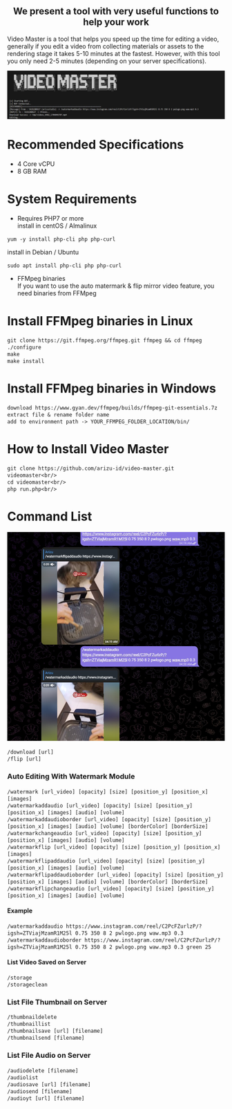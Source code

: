 <h2 align="center">We present a tool with very useful functions to help your work</h2>
Video Master is a tool that helps you speed up the time for editing a video, generally if you edit a video from collecting materials or assets to the rendering stage it takes 5-10 minutes at the fastest. However, with this tool you only need 2-5 minutes (depending on your server specifications).

![Screenshot](files/vdmaster.jpg)
# Recommended Specifications
- 4 Core vCPU
- 8 GB RAM
# System Requirements
- Requires PHP7 or more<br/>
install in centOS / Almalinux
```
yum -y install php-cli php php-curl
```
install in Debian / Ubuntu
```
sudo apt install php-cli php php-curl
```
- FFMpeg binaries<br/>
If you want to use the auto matermark & flip mirror video feature, you need binaries from FFMpeg

# Install FFMpeg binaries in Linux
```
git clone https://git.ffmpeg.org/ffmpeg.git ffmpeg && cd ffmpeg
./configure
make
make install
```

# Install FFMpeg binaries in Windows
```
download https://www.gyan.dev/ffmpeg/builds/ffmpeg-git-essentials.7z
extract file & rename folder name
add to environment path -> YOUR_FFMPEG_FOLDER_LOCATION/bin/
```

# How to Install Video Master
```
git clone https://github.com/arizu-id/video-master.git videomaster<br/>
cd videomaster<br/>
php run.php<br/>
```

# Command List
![Screenshot](files/test.jpg)
```
/download [url]
/flip [url]
```
### Auto Editing With Watermark Module
```
/watermark [url_video] [opacity] [size] [position_y] [position_x] [images]
/watermarkaddaudio [url_video] [opacity] [size] [position_y] [position_x] [images] [audio] [volume]
/watermarkaddaudioborder [url_video] [opacity] [size] [position_y] [position_x] [images] [audio] [volume] [borderColor] [borderSize]
/watermarkchangeaudio [url_video] [opacity] [size] [position_y] [position_x] [images] [audio] [volume]
/watermarkflip [url_video] [opacity] [size] [position_y] [position_x] [images]
/watermarkflipaddaudio [url_video] [opacity] [size] [position_y] [position_x] [images] [audio] [volume]
/watermarkflipaddaudioborder [url_video] [opacity] [size] [position_y] [position_x] [images] [audio] [volume] [borderColor] [borderSize]
/watermarkflipchangeaudio [url_video] [opacity] [size] [position_y] [position_x] [images] [audio] [volume]
```
#### Example
```
/watermarkaddaudio https://www.instagram.com/reel/C2PcFZurlzP/?igsh=ZTViajMzamR1M25l 0.75 350 8 2 pwlogo.png waw.mp3 0.3
/watermarkaddaudioborder https://www.instagram.com/reel/C2PcFZurlzP/?igsh=ZTViajMzamR1M25l 0.75 350 8 2 pwlogo.png waw.mp3 0.3 green 25
```
#### List Video Saved on Server
```
/storage
/storageclean
```
### List File Thumbnail on Server
```
/thumbnaildelete
/thumbnaillist
/thumbnailsave [url] [filename]
/thumbnailsend [filename]
```
### List File Audio on Server
```
/audiodelete [filename]
/audiolist
/audiosave [url] [filename]
/audiosend [filename]
/audioyt [url] [filename]
```
